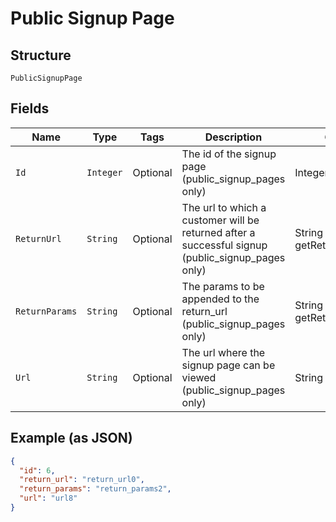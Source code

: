 
# Public Signup Page

## Structure

`PublicSignupPage`

## Fields

| Name | Type | Tags | Description | Getter | Setter |
|  --- | --- | --- | --- | --- | --- |
| `Id` | `Integer` | Optional | The id of the signup page (public_signup_pages only) | Integer getId() | setId(Integer id) |
| `ReturnUrl` | `String` | Optional | The url to which a customer will be returned after a successful signup (public_signup_pages only) | String getReturnUrl() | setReturnUrl(String returnUrl) |
| `ReturnParams` | `String` | Optional | The params to be appended to the return_url (public_signup_pages only) | String getReturnParams() | setReturnParams(String returnParams) |
| `Url` | `String` | Optional | The url where the signup page can be viewed (public_signup_pages only) | String getUrl() | setUrl(String url) |

## Example (as JSON)

```json
{
  "id": 6,
  "return_url": "return_url0",
  "return_params": "return_params2",
  "url": "url8"
}
```


